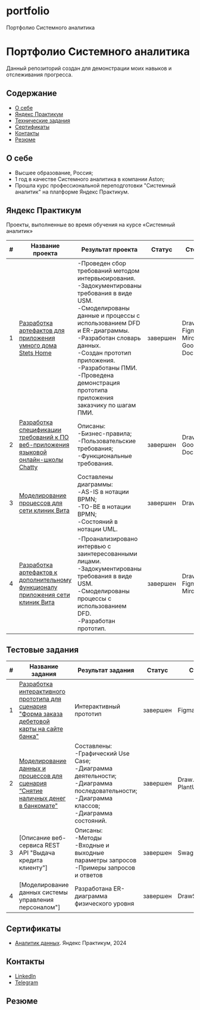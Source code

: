 # portfolio
Портфолио Системного аналитика
# Портфолио Системного аналитика
Данный репозиторий создан для демонстрации моих навыков и отслеживания прогресса.

## Содержание
- [О себе](#о-себе)
- [Яндекс Практикум](#яндекс-практикум)
- [Технические задания](#технические-задания)
- [Сертификаты](#сертификаты)
- [Контакты](#контакты)
- [Резюме](#резюме) 
  
## О себе

- Высшее образование, Россия;
- 1 год в качестве Системного аналитика в компании Aston;
- Прошла курс профессиональной переподготовки "Системный аналитик" на платформе Яндекс Практикум.

## Яндекс Практикум

Проекты, выполненные во время обучения на курсе «Системный аналитик»

|#|Название проекта|Результат проекта|Статус|Стек|
|-|----------|----------|----------|----------|
|1|[Разработка артефактов для приложения умного дома Stets Home](https://github.com/arinask7/portfolio/tree/main/stets_home.md)|-Проведен сбор требований методом интервьюирования.</br>-Задокументированы требования в виде USM.</br>-Смоделированы данные и процессы с использованием DFD и ER-диаграммы.</br>-Разработан словарь данных.</br>-Создан прототип приложения.</br>-Разработаны ПМИ.</br>-Проведена демонстрация прототипа приложения заказчику по шагам ПМИ.|завершен|Draw.io</br>Figma</br>Miro</br>Google Docs|
|2|[Разработка спецификации требований к ПО веб-приложения языковой онлайн-школы Chatty](https://github.com/arinask7/portfolio/tree/main/chatty.md)|Описаны:</br>-Бизнес-правила;</br>-Пользовательские требования;</br>-Функциональные требования.|завершен|Draw.io</br>Google Docs|
|3|[Моделирование процессов для сети клиник Вита](https://github.com/arinask7/portfolio/tree/main/vita_1.md)|Составлены диаграммы:</br>-AS-IS в нотации BPMN;</br>-TO-BE в нотации BPMN;</br>-Состояний в нотации UML.|завершен|Draw.io| 
|4|[Разработка артефактов к дополнительному функционалу приложения сети клиник Вита](https://github.com/arinask7/portfolio/tree/main/vita_2.md)|-Проанализировано интервью с заинтересованными лицами.</br>-Задокументированы требования в виде USM.</br>-Смоделированы процессы с использованием DFD.</br>-Разработан прототип.|завершен|Draw.io</br>Figma</br>Miro

## Тестовые задания

|#|Название задания|Результат задания|Статус|Стек|
|-|----------|----------|----------|----------|
|1|[Разработка интерактивного прототипа для сценария</br>"Форма заказа дебетовой карты на сайте банка"](https://github.com/arinask7/portfolio/tree/main/debitcard/debit_card.md)|Интерактивный прототип|завершен|Figma
|2|[Моделирование данных и процессов для сценария “Снятие наличных денег в банкомате"](https://github.com/arinask7/portfolio/tree/main/сash/cash.md)|Составлены:</br>-Графический Use Case;</br>-Диаграмма деятельности;</br>-Диаграмма последовательности;</br>-Диаграмма классов;</br>-Диаграмма состояний.|завершен|Draw.io</br>PlantUML|
|3|[Описание веб-сервиса REST API "Выдача кредита клиенту"]|Описаны:</br>-Методы</br>-Входные и выходные параметры запросов</br>-Примеры запросов и ответов|завершен|SwaggerHuB
|4|[Моделирование данных системы управления персоналом"]|Разработана ER-диаграмма физического уровня|завершен|DrawSQL

## Сертификаты
- [Аналитик данных](https://disk.yandex.ru/i/k8ZLHXZzivXPKQ). Яндекс Практикум, 2024

## Контакты
- [LinkedIn](https://www.linkedin.com/in/aksyutenko)
- [Telegram](https://t.me/aksyutenko)

## Резюме
